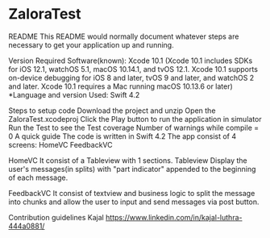 # ZaloraTest

README
This README would normally document whatever steps are necessary to get your application up and running.

Version Required Software(known): Xcode 10.1 (Xcode 10.1 includes SDKs for iOS 12.1, watchOS 5.1, macOS 10.14.1, and tvOS 12.1. Xcode 10.1 supports on-device debugging for iOS 8 and later, tvOS 9 and later, and watchOS 2 and later. Xcode 10.1 requires a Mac running macOS 10.13.6 or later)
*Language and version Used: Swift 4.2

Steps to setup code
Download the project and unzip
Open the ZaloraTest.xcodeproj
Click the Play button to run the application in simulator
Run the Test to see the Test coverage
Number of warnings while compile = 0
A quick guide
The code is written in Swift 4.2
The app consist of 4 screens:
HomeVC
FeedbackVC

HomeVC
It consist of a Tableview with 1 sections.
Tableview Display the user's messages(in splits) with "part indicator" appended to the beginning of
each message.

FeedbackVC
It consist of textview and business logic to split the message into chunks and allow the user to input and send messages via post button.

Contribution guidelines
Kajal https://www.linkedin.com/in/kajal-luthra-444a0881/
